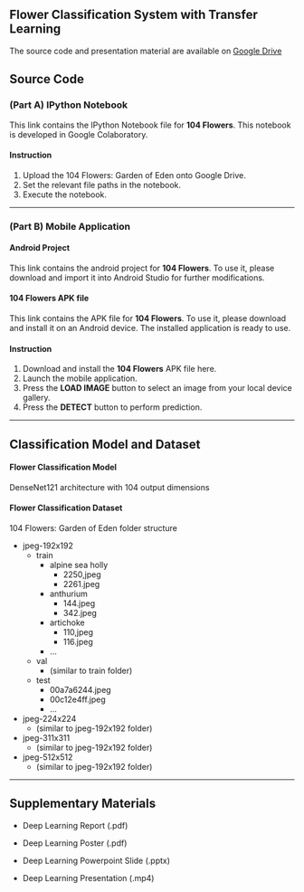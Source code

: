 ## Flower Classification System with Transfer Learning


The source code and presentation material are available on [Google Drive](https://drive.google.com/drive/folders/1EaejDnwEZXczCpLsoWhEHciXTwJVu2iK?usp=sharing "Google Drive")

## Source Code

### (Part A) IPython Notebook 
This link contains the IPython Notebook file for **104 Flowers**. This notebook is developed in Google Colaboratory.

#### Instruction
1. Upload the 104 Flowers: Garden of Eden onto Google Drive.
2. Set the relevant file paths in the notebook.
3. Execute the notebook. 


------------


### (Part B) Mobile Application 

#### Android Project 
This link contains the android project for **104 Flowers**. To use it, please download and import it into Android Studio for further modifications.

#### 104 Flowers APK file
This link contains the APK file for **104 Flowers**. To use it, please download and install it on an Android device. The installed application is ready to use. 

#### Instruction
1. Download and install the **104 Flowers** APK file here.
2. Launch the mobile application.
3. Press the **LOAD IMAGE** button to select an image from your local device gallery.
4. Press the **DETECT** button to perform prediction. 


------------


##  Classification Model and Dataset 

#### Flower Classification Model
DenseNet121 architecture with 104 output dimensions 


#### Flower Classification Dataset
104 Flowers: Garden of Eden folder structure
- jpeg-192x192
  - train
    - alpine sea holly
	  - 2250,jpeg
	  - 2261.jpeg
	- anthurium
	  - 144.jpeg
	  - 342.jpeg
	- artichoke
	  - 110,jpeg
	  - 116.jpeg
	- ...
  - val
    - (similar to train folder)
  - test
    - 00a7a6244.jpeg
	- 00c12e4ff.jpeg
	- ...
- jpeg-224x224
  - (similar to jpeg-192x192 folder)
- jpeg-311x311
  - (similar to jpeg-192x192 folder)
- jpeg-512x512
  - (similar to jpeg-192x192 folder)


------------


## Supplementary Materials

- Deep Learning Report (.pdf)

- Deep Learning Poster (.pdf)

- Deep Learning Powerpoint Slide (.pptx)

- Deep Learning Presentation (.mp4)